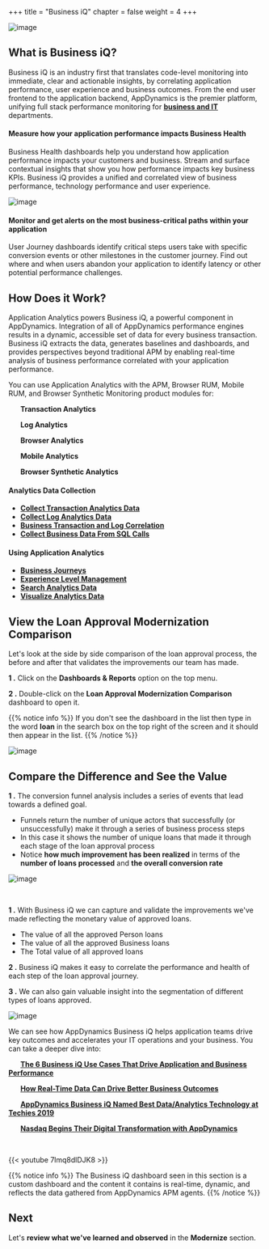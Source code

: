 +++
title = "Business iQ"
chapter = false
weight = 4
+++


![image](/images/modernize/ad_team_developer.png)

## What is Business iQ?

Business iQ is an industry first that translates code-level monitoring into immediate, clear and actionable insights, by correlating application performance, user experience and business outcomes. From the end user frontend to the application backend, AppDynamics is the premier platform, unifying full stack performance monitoring for <a href="http://www.appdynamics.com/product/business-iq/business-it-alignment/" target="_blank">**business and IT**</a> departments.


#### Measure how your application performance impacts Business Health

Business Health dashboards help you understand how application performance impacts your customers and business. Stream and surface contextual insights that show you how performance impacts key business KPIs. Business iQ provides a unified and correlated view of business performance, technology performance and user experience.

![image](/images/modernize/biz_iq_loans_dash.png)

#### Monitor and get alerts on the most business-critical paths within your application

User Journey dashboards identify critical steps users take with specific conversion events or other milestones in the customer journey.  Find out where and when users abandon your application to identify latency or other potential performance challenges.


## How Does it Work?

Application Analytics powers Business iQ, a powerful component in AppDynamics. Integration of all of AppDynamics performance engines results in a dynamic, accessible set of data for every business transaction. Business iQ extracts the data, generates baselines and dashboards, and provides perspectives beyond traditional APM by enabling real-time analysis of business performance correlated with your application performance.

You can use Application Analytics with the APM, Browser RUM, Mobile RUM, and Browser Synthetic Monitoring product modules for:

&nbsp;&nbsp;&nbsp;&nbsp;<span style="color: #4e3eb1;"><i class='fas fa-certificate'></i></span>&nbsp; **Transaction Analytics**

&nbsp;&nbsp;&nbsp;&nbsp;<span style="color: #4e3eb1;"><i class='fas fa-certificate'></i></span>&nbsp; **Log Analytics**

&nbsp;&nbsp;&nbsp;&nbsp;<span style="color: #4e3eb1;"><i class='fas fa-certificate'></i></span>&nbsp; **Browser Analytics**

&nbsp;&nbsp;&nbsp;&nbsp;<span style="color: #4e3eb1;"><i class='fas fa-certificate'></i></span>&nbsp; **Mobile Analytics**

&nbsp;&nbsp;&nbsp;&nbsp;<span style="color: #4e3eb1;"><i class='fas fa-certificate'></i></span>&nbsp; **Browser Synthetic Analytics**


#### Analytics Data Collection

- <a href="https://docs.appdynamics.com/appd/23.x/latest/en/analytics/configure-analytics/collect-transaction-analytics-data" target="_blank">**Collect Transaction Analytics Data**</a>
- <a href="https://docs.appdynamics.com/appd/23.x/latest/en/analytics/configure-analytics/collect-log-analytics-data" target="_blank">**Collect Log Analytics Data**</a>
- <a href="https://docs.appdynamics.com/appd/23.x/latest/en/analytics/configure-analytics/business-transaction-and-log-correlation" target="_blank">**Business Transaction and Log Correlation**</a>
- <a href="https://docs.appdynamics.com/appd/23.x/latest/en/analytics/configure-analytics/collect-transaction-analytics-data/collect-business-data-from-sql-calls" target="_blank">**Collect Business Data From SQL Calls**</a>


#### Using Application Analytics

- <a href="https://docs.appdynamics.com/appd/23.x/latest/en/analytics/using-analytics-data/business-journeys" target="_blank">**Business Journeys**</a>
- <a href="https://docs.appdynamics.com/appd/23.x/latest/en/analytics/using-analytics-data/experience-level-management" target="_blank">**Experience Level Management**</a>
- <a href="https://docs.appdynamics.com/appd/23.x/latest/en/analytics/using-analytics-data/search-analytics-data" target="_blank">**Search Analytics Data**</a>
- <a href="https://docs.appdynamics.com/appd/23.x/latest/en/analytics/using-analytics-data/visualize-analytics-data" target="_blank">**Visualize Analytics Data**</a>


## View the Loan Approval Modernization Comparison

Let's look at the side by side comparison of the loan approval process, the before and after that validates the improvements our team has made.

**1 .**  Click on the **Dashboards &#38; Reports** option on the top menu.

**2 .**  Double-click on the **Loan Approval Modernization Comparison** dashboard to open it.

{{% notice info %}}
If you don't see the dashboard in the list then type in the word **loan** in the search box on the top right of the screen and it should then appear in the list.
{{% /notice %}}

![image](/images/modernize/biz_iq_open_loans_dash.png)


## Compare the Difference and See the Value

**1 .**  The conversion funnel analysis includes a series of events that lead towards a defined goal.

- Funnels return the number of unique actors that successfully (or unsuccessfully) make it through a series of business process steps
- In this case it shows the number of unique loans that made it through each stage of the loan approval process
- Notice **how much improvement has been realized** in terms of the **number of loans processed** and **the overall conversion rate**

![image](/images/modernize/biz_iq_loans_dash_00.png)

<br>

**1 .**  With Business iQ we can capture and validate the improvements we've made reflecting the monetary value of approved loans.

- The value of all the approved Person loans
- The value of all the approved Business loans
- The Total value of all approved loans

**2 .**  Business iQ makes it easy to correlate the performance and health of each step of the loan approval journey.

**3 .**  We can also gain valuable insight into the segmentation of different types of loans approved.

![image](/images/modernize/biz_iq_loans_dash_01.png)

We can see how AppDynamics Business iQ helps application teams drive key outcomes and accelerates your IT operations and your business.  You can take a deeper dive into:

&nbsp;&nbsp;&nbsp;&nbsp;<span style="color: #4e3eb1;"><i class='fas fa-certificate'></i></span>&nbsp; <a href="https://www.appdynamics.com/c/dam/r/appdynamics/general-documents/use-cases/biq-use-case-guide-2020.pdf" target="_blank">**The 6 Business iQ Use Cases That Drive Application and Business Performance**</a>


&nbsp;&nbsp;&nbsp;&nbsp;<span style="color: #4e3eb1;"><i class='fas fa-certificate'></i></span>&nbsp; <a href="https://www.appdynamics.com/blog/product/how-real-time-data-can-drive-better-business-outcomes/" target="_blank">**How Real-Time Data Can Drive Better Business Outcomes**</a>

&nbsp;&nbsp;&nbsp;&nbsp;<span style="color: #4e3eb1;"><i class='fas fa-certificate'></i></span>&nbsp; <a href="https://www.appdynamics.com/blog/news/appdynamics-business-iq-named-best-dataanalytics-technology-techies-2019/" target="_blank">**AppDynamics Business iQ Named Best Data/Analytics Technology at Techies 2019**</a> 

&nbsp;&nbsp;&nbsp;&nbsp;<span style="color: #4e3eb1;"><i class='fas fa-certificate'></i></span>&nbsp; <a href="https://www.youtube.com/watch?v=8yVEtGDSgWc" target="_blank">**Nasdaq Begins Their Digital Transformation with AppDynamics**</a> 


<br>

{{< youtube 7lmq8dlDJK8 >}}


{{% notice info %}}
The Business iQ dashboard seen in this section is a custom dashboard and the content it contains is real-time, dynamic, and reflects the data gathered from AppDynamics APM agents.
{{% /notice %}}

## Next <i class='fas fa-cog fa-spin'></i>

Let's **review what we've learned and observed** in the **Modernize** section. 


<!---
{{% notice warning %}}
The Cloud9 workspace should be built by an IAM user with Administrator privileges,
not the root account user. Please ensure you are logged in as an IAM user, not the root
account user.
{{% /notice %}}
-->

<!---
{{% notice info %}}
This workshop was designed to run in the **Oregon (us-west-2)** region. **Please don't
run in any other region.** Future versions of this workshop will expand region availability,
and this message will be removed.
{{% /notice %}}
-->

<!---
{{% notice tip %}}
Ad blockers, javascript disablers, and tracking blockers should be disabled for
the cloud9 domain, or connecting to the workspace might be impacted.
Cloud9 requires third-party-cookies. You can whitelist the [specific domains]( https://docs.aws.amazon.com/cloud9/latest/user-guide/troubleshooting.html#troubleshooting-env-loading).
{{% /notice %}}
-->
